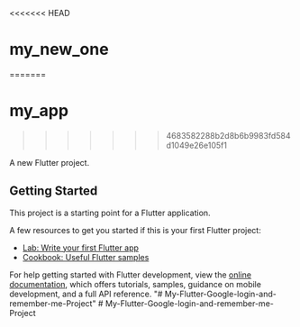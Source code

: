 <<<<<<< HEAD
# my_new_one
=======
# my_app
>>>>>>> 4683582288b2d8b6b9983fd584d1049e26e105f1

A new Flutter project.

## Getting Started

This project is a starting point for a Flutter application.

A few resources to get you started if this is your first Flutter project:

- [Lab: Write your first Flutter app](https://docs.flutter.dev/get-started/codelab)
- [Cookbook: Useful Flutter samples](https://docs.flutter.dev/cookbook)

For help getting started with Flutter development, view the
[online documentation](https://docs.flutter.dev/), which offers tutorials,
samples, guidance on mobile development, and a full API reference.
"# My-Flutter-Google-login-and-remember-me-Project" 
#   M y - F l u t t e r - G o o g l e - l o g i n - a n d - r e m e m b e r - m e - P r o j e c t  
 